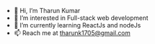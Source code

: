 - 👋 Hi, I’m Tharun Kumar
- 👀 I’m interested in Full-stack web development
- 🌱 I’m currently learning ReactJs and nodeJs
- 📫 Reach me at tharunk1705@gmail.com

<!---
tharunk1705/tharunk1705 is a ✨ special ✨ repository because its `README.md` (this file) appears on your GitHub profile.
You can click the Preview link to take a look at your changes.
--->
